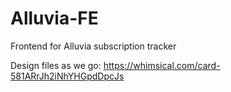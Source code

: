 # Alluvia-FE

Frontend for Alluvia subscription tracker

Design files as we go: https://whimsical.com/card-581ARrJh2iNhYHGpdDpcJs
